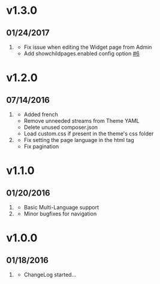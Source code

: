 # v1.3.0
## 01/24/2017

1. [](#bugfix)
    * Fix issue when editing the Widget page from Admin
    * Add showchildpages.enabled config option [#6](https://github.com/getgrav/grav-theme-receptar/pull/6)

# v1.2.0
## 07/14/2016

1. [](#improved)
    * Added french
    * Remove unneeded streams from Theme YAML
    * Delete unused composer.json
    * Load custom.css if present in the theme's css folder
1. [](#bugfix)
    * Fix setting the page language in the html tag
    * Fix pagination

# v1.1.0
## 01/20/2016

1. [](#new)
    * Basic Multi-Language support
2. [](#bugfix)
    * Minor bugfixes for navigation

# v1.0.0
## 01/18/2016

1. [](#new)
    * ChangeLog started...
